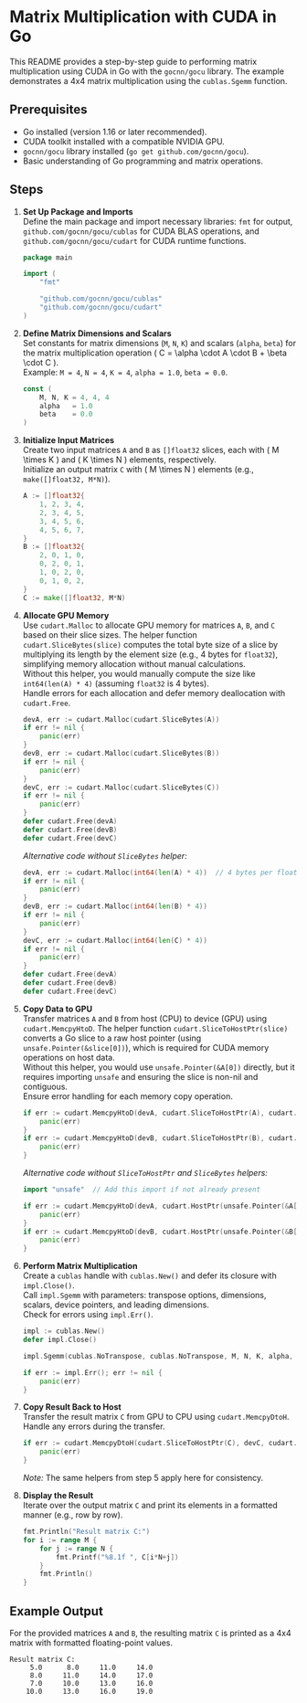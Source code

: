 # Matrix Multiplication with CUDA in Go

This README provides a step-by-step guide to performing matrix multiplication using CUDA in Go with the `gocnn/gocu` library. The example demonstrates a 4x4 matrix multiplication using the `cublas.Sgemm` function.

## Prerequisites

- Go installed (version 1.16 or later recommended).
- CUDA toolkit installed with a compatible NVIDIA GPU.
- `gocnn/gocu` library installed (`go get github.com/gocnn/gocu`).
- Basic understanding of Go programming and matrix operations.

## Steps

1. **Set Up Package and Imports**  
   Define the main package and import necessary libraries: `fmt` for output, `github.com/gocnn/gocu/cublas` for CUDA BLAS operations, and `github.com/gocnn/gocu/cudart` for CUDA runtime functions.  

   ```go
   package main

   import (
       "fmt"

       "github.com/gocnn/gocu/cublas"
       "github.com/gocnn/gocu/cudart"
   )
   ```

2. **Define Matrix Dimensions and Scalars**  
   Set constants for matrix dimensions (`M`, `N`, `K`) and scalars (`alpha`, `beta`) for the matrix multiplication operation \( C = \alpha \cdot A \cdot B + \beta \cdot C \).  
   Example: `M = 4`, `N = 4`, `K = 4`, `alpha = 1.0`, `beta = 0.0`.  

   ```go
   const (
       M, N, K = 4, 4, 4
       alpha   = 1.0
       beta    = 0.0
   )
   ```

3. **Initialize Input Matrices**  
   Create two input matrices `A` and `B` as `[]float32` slices, each with \( M \times K \) and \( K \times N \) elements, respectively.  
   Initialize an output matrix `C` with \( M \times N \) elements (e.g., `make([]float32, M*N)`).  

   ```go
   A := []float32{
       1, 2, 3, 4,
       2, 3, 4, 5,
       3, 4, 5, 6,
       4, 5, 6, 7,
   }
   B := []float32{
       2, 0, 1, 0,
       0, 2, 0, 1,
       1, 0, 2, 0,
       0, 1, 0, 2,
   }
   C := make([]float32, M*N)
   ```

4. **Allocate GPU Memory**  
   Use `cudart.Malloc` to allocate GPU memory for matrices `A`, `B`, and `C` based on their slice sizes. The helper function `cudart.SliceBytes(slice)` computes the total byte size of a slice by multiplying its length by the element size (e.g., 4 bytes for `float32`), simplifying memory allocation without manual calculations.  
   Without this helper, you would manually compute the size like `int64(len(A) * 4)` (assuming `float32` is 4 bytes).  
   Handle errors for each allocation and defer memory deallocation with `cudart.Free`.  

   ```go
   devA, err := cudart.Malloc(cudart.SliceBytes(A))
   if err != nil {
       panic(err)
   }
   devB, err := cudart.Malloc(cudart.SliceBytes(B))
   if err != nil {
       panic(err)
   }
   devC, err := cudart.Malloc(cudart.SliceBytes(C))
   if err != nil {
       panic(err)
   }
   defer cudart.Free(devA)
   defer cudart.Free(devB)
   defer cudart.Free(devC)
   ```

   *Alternative code without `SliceBytes` helper:*  

   ```go
   devA, err := cudart.Malloc(int64(len(A) * 4))  // 4 bytes per float32
   if err != nil {
       panic(err)
   }
   devB, err := cudart.Malloc(int64(len(B) * 4))
   if err != nil {
       panic(err)
   }
   devC, err := cudart.Malloc(int64(len(C) * 4))
   if err != nil {
       panic(err)
   }
   defer cudart.Free(devA)
   defer cudart.Free(devB)
   defer cudart.Free(devC)
   ```

5. **Copy Data to GPU**  
   Transfer matrices `A` and `B` from host (CPU) to device (GPU) using `cudart.MemcpyHtoD`. The helper function `cudart.SliceToHostPtr(slice)` converts a Go slice to a raw host pointer (using `unsafe.Pointer(&slice[0])`), which is required for CUDA memory operations on host data.  
   Without this helper, you would use `unsafe.Pointer(&A[0])` directly, but it requires importing `unsafe` and ensuring the slice is non-nil and contiguous.  
   Ensure error handling for each memory copy operation.  

   ```go
   if err := cudart.MemcpyHtoD(devA, cudart.SliceToHostPtr(A), cudart.SliceBytes(A)); err != nil {
       panic(err)
   }
   if err := cudart.MemcpyHtoD(devB, cudart.SliceToHostPtr(B), cudart.SliceBytes(B)); err != nil {
       panic(err)
   }
   ```

   *Alternative code without `SliceToHostPtr` and `SliceBytes` helpers:*  

   ```go
   import "unsafe"  // Add this import if not already present

   if err := cudart.MemcpyHtoD(devA, cudart.HostPtr(unsafe.Pointer(&A[0])), int64(len(A)*4)); err != nil {
       panic(err)
   }
   if err := cudart.MemcpyHtoD(devB, cudart.HostPtr(unsafe.Pointer(&B[0])), int64(len(B)*4)); err != nil {
       panic(err)
   }
   ```

6. **Perform Matrix Multiplication**  
   Create a `cublas` handle with `cublas.New()` and defer its closure with `impl.Close()`.  
   Call `impl.Sgemm` with parameters: transpose options, dimensions, scalars, device pointers, and leading dimensions.  
   Check for errors using `impl.Err()`.  

   ```go
   impl := cublas.New()
   defer impl.Close()

   impl.Sgemm(cublas.NoTranspose, cublas.NoTranspose, M, N, K, alpha, devA, M, devB, K, beta, devC, M)

   if err := impl.Err(); err != nil {
       panic(err)
   }
   ```

7. **Copy Result Back to Host**  
   Transfer the result matrix `C` from GPU to CPU using `cudart.MemcpyDtoH`.  
   Handle any errors during the transfer.  

   ```go
   if err := cudart.MemcpyDtoH(cudart.SliceToHostPtr(C), devC, cudart.SliceBytes(C)); err != nil {
       panic(err)
   }
   ```

   *Note:* The same helpers from step 5 apply here for consistency.

8. **Display the Result**  
   Iterate over the output matrix `C` and print its elements in a formatted manner (e.g., row by row).  

   ```go
   fmt.Println("Result matrix C:")
   for i := range M {
       for j := range N {
           fmt.Printf("%8.1f ", C[i*N+j])
       }
       fmt.Println()
   }
   ```

## Example Output

For the provided matrices `A` and `B`, the resulting matrix `C` is printed as a 4x4 matrix with formatted floating-point values.

```text
Result matrix C:
     5.0      8.0     11.0     14.0 
     8.0     11.0     14.0     17.0
     7.0     10.0     13.0     16.0
    10.0     13.0     16.0     19.0
```
